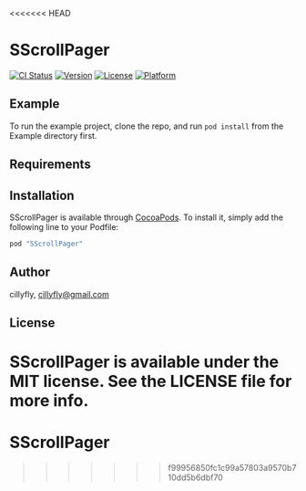 <<<<<<< HEAD
# SScrollPager

[![CI Status](http://img.shields.io/travis/cillyfly/SScrollPager.svg?style=flat)](https://travis-ci.org/cillyfly/SScrollPager)
[![Version](https://img.shields.io/cocoapods/v/SScrollPager.svg?style=flat)](http://cocoapods.org/pods/SScrollPager)
[![License](https://img.shields.io/cocoapods/l/SScrollPager.svg?style=flat)](http://cocoapods.org/pods/SScrollPager)
[![Platform](https://img.shields.io/cocoapods/p/SScrollPager.svg?style=flat)](http://cocoapods.org/pods/SScrollPager)

## Example

To run the example project, clone the repo, and run `pod install` from the Example directory first.

## Requirements

## Installation

SScrollPager is available through [CocoaPods](http://cocoapods.org). To install
it, simply add the following line to your Podfile:

```ruby
pod "SScrollPager"
```

## Author

cillyfly, cillyfly@gmail.com

## License

SScrollPager is available under the MIT license. See the LICENSE file for more info.
=======
# SScrollPager
>>>>>>> f99956850fc1c99a57803a9570b710dd5b6dbf70
